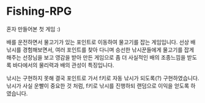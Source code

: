 # Fishing-RPG
혼자 만들어본 첫 게임 :)

배를 운전하면서 물고기가 있는 포인트로 이동하여 물고기를 잡는 게임입니다.
선상 배낚시를 경험해보면서, 여러 포인트를 찾아 다니며 승선한 낚시꾼들에게 물고기를 잡게 해주는
선장님을 보고 영감을 받아 만든 게임으로 
좀 더 사실적인 배의 조종느낌을 받도록 바다에서의 물리력과 배의 관성이 특징입니다.

낚시는 구현하지 못해 결국 포인트로 가서 f키로 자동 낚시가 되도록(?) 구현하였습니다.
낚시가 사실 운빨이 중요한 것 처럼, f키로 낚시를 진행하되 랜덤으로 이익을 얻도록 하였습니다.



